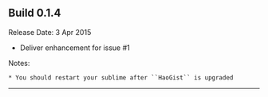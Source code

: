 Build 0.1.4
-----------
Release Date: 3 Apr 2015

* Deliver enhancement for issue #1

Notes:

    * You should restart your sublime after ``HaoGist`` is upgraded
-----------